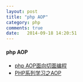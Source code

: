 ```yaml
---
layout: post
title: "php AOP"
category: php
comments: true
date:   2014-09-18 14:20:51
---
```


#### php AOP

- [php AOP面向切面编程](http://www.cnblogs.com/xpbb/p/3282829.html)
- [PHP系列学习之AOP](http://www.cnblogs.com/baochuan/archive/2012/08/22/2644529.html)
